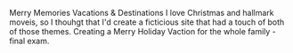 Merry Memories Vacations & Destinations
I love Christmas and hallmark moveis, so I thouhgt that I'd create a ficticious site that had a touch of both of those themes. 
Creating a Merry Holiday Vaction for the whole family - final exam.
